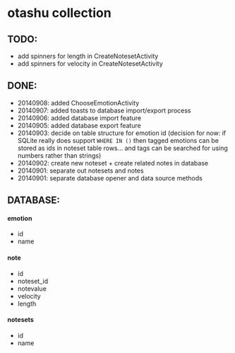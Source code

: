 # otashu collection

## TODO:
- add spinners for length in CreateNotesetActivity
- add spinners for velocity in CreateNotesetActivity


## DONE:
- 20140908: added ChooseEmotionActivity
- 20140907: added toasts to database import/export process
- 20140906: added database import feature
- 20140905: added database export feature
- 20140903: decide on table structure for emotion id (decision for now: if SQLite really does support `WHERE IN ()` then tagged emotions can be stored as ids in noteset table rows... and tags can be searched for using numbers rather than strings)
- 20140902: create new noteset + create related notes in database
- 20140901: separate out notesets and notes
- 20140901: separate database opener and data source methods


## DATABASE:
#### emotion
- id
- name

#### note
- id
- noteset_id
- notevalue
- velocity
- length

#### notesets
- id
- name
